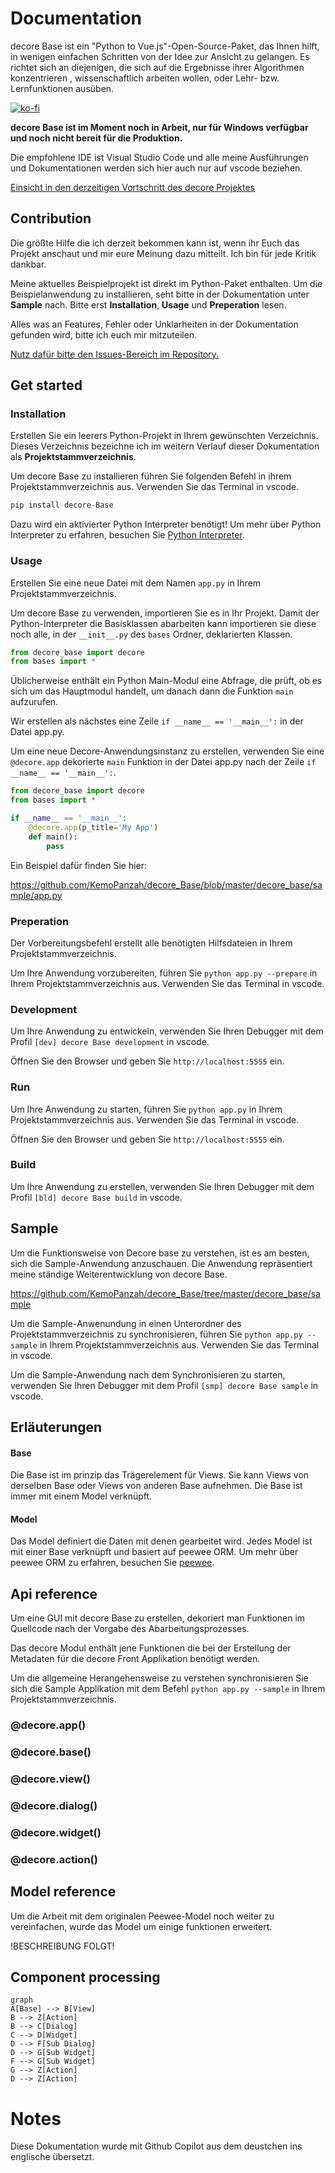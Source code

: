 # Documentation
decore Base ist ein "Python to Vue.js"-Open-Source-Paket, das Ihnen hilft, in wenigen einfachen Schritten von der Idee zur Ansicht zu gelangen. Es richtet sich an diejenigen, die sich auf die Ergebnisse ihrer Algorithmen konzentrieren , wissenschaftlich arbeiten wollen, oder Lehr- bzw. Lernfunktionen ausüben.

[![ko-fi](https://ko-fi.com/img/githubbutton_sm.svg)](https://ko-fi.com/P5P2JCC5B)

**decore Base ist im Moment noch in Arbeit, nur für Windows verfügbar und noch nicht bereit für die Produktion.**

Die empfohlene IDE ist Visual Studio Code und alle meine Ausführungen und Dokumentationen werden sich hier auch nur auf vscode beziehen.

[Einsicht in den derzeitigen Vortschritt des decore Projektes](https://github.com/users/KemoPanzah/projects/1/views/1)

## Contribution
Die größte Hilfe die ich derzeit bekommen kann ist, wenn ihr Euch das Projekt anschaut und mir eure Meinung dazu mitteilt. Ich bin für jede Kritik dankbar. 

Meine aktuelles Beispielprojekt ist direkt im Python-Paket enthalten. Um die Beispielanwendung zu installieren, seht bitte in der Dokumentation unter **Sample** nach. Bitte erst **Installation**, **Usage** und **Preperation** lesen.

Alles was an Features, Fehler oder Unklarheiten in der Dokumentation gefunden wird, bitte ich euch mir mitzuteilen.

[Nutz dafür bitte den Issues-Bereich im Repository.](https://github.com/KemoPanzah/decore_Base/issues)

## Get started
### Installation
Erstellen Sie ein leerers Python-Projekt in Ihrem gewünschten Verzeichnis. Dieses Verzeichnis bezeichne ich im weitern Verlauf dieser Dokumentation als **Projektstammverzeichnis**.

Um decore Base zu installieren führen Sie folgenden Befehl in ihrem Projektstammverzeichnis aus. Verwenden Sie das Terminal in vscode.

```python
pip install decore-Base
```

Dazu wird ein aktivierter Python Interpreter benötigt! Um mehr über Python Interpreter zu erfahren, besuchen Sie [Python Interpreter](https://code.visualstudio.com/docs/python/environments).

### Usage
Erstellen Sie eine neue Datei mit dem Namen `app.py` in Ihrem Projektstammverzeichnis.

Um decore Base zu verwenden, importieren Sie es in Ihr Projekt. Damit der Python-Interpreter die Basisklassen abarbeiten kann importieren sie diese noch alle, in der `__init__.py` des `bases` Ordner, deklarierten Klassen.

```python
from decore_base import decore
from bases import *
```

Üblicherweise enthält ein Python Main-Modul eine Abfrage, die prüft, ob es sich um das Hauptmodul handelt, um danach dann die Funktion `main` aufzurufen.

Wir erstellen als nächstes eine Zeile `if __name__ == '__main__':` in der Datei app.py.

Um eine neue Decore-Anwendungsinstanz zu erstellen, verwenden Sie eine `@decore.app` dekorierte `main` Funktion in der Datei app.py nach der Zeile `if __name__ == '__main__':`.

```python
from decore_base import decore
from bases import *

if __name__ == '__main__':
    @decore.app(p_title='My App')
    def main():
        pass
```

Ein Beispiel dafür finden Sie hier:

https://github.com/KemoPanzah/decore_Base/blob/master/decore_base/sample/app.py

### Preperation
Der Vorbereitungsbefehl erstellt alle benötigten Hilfsdateien in Ihrem Projektstammverzeichnis.

Um Ihre Anwendung vorzubereiten, führen Sie `python app.py --prepare` in Ihrem Projektstammverzeichnis aus. Verwenden Sie das Terminal in vscode.

### Development
Um Ihre Anwendung zu entwickeln, verwenden Sie Ihren Debugger mit dem Profil `[dev] decore Base development` in vscode.

Öffnen Sie den Browser und geben Sie `http://localhost:5555` ein.

### Run
Um Ihre Anwendung zu starten, führen Sie `python app.py` in Ihrem Projektstammverzeichnis aus. Verwenden Sie das Terminal in vscode.

Öffnen Sie den Browser und geben Sie `http://localhost:5555` ein.

### Build
Um Ihre Anwendung zu erstellen, verwenden Sie Ihren Debugger mit dem Profil `[bld] decore Base build` in vscode.

## Sample
Um die Funktionsweise von Decore base zu verstehen, ist es am besten, sich die Sample-Anwendung anzuschauen. Die Anwendung repräsentiert meine ständige Weiterentwicklung von decore Base.

https://github.com/KemoPanzah/decore_Base/tree/master/decore_base/sample

Um die Sample-Anwenundung in einen Unterordner des Projektstammverzeichnis zu synchronisieren, führen Sie `python app.py --sample` in Ihrem Projektstammverzeichnis aus. Verwenden Sie das Terminal in vscode.

Um die Sample-Anwendung nach dem Synchronisieren zu starten, verwenden Sie Ihren Debugger mit dem Profil `[smp] decore Base sample` in vscode.

## Erläuterungen

#### Base
Die Base ist im prinzip das Trägerelement für Views. Sie kann Views von derselben Base oder Views von anderen Base aufnehmen. Die Base ist immer mit einem Model verknüpft.

#### Model
Das Model definiert die Daten mit denen gearbeitet wird. Jedes Model ist mit einer Base verknüpft und basiert auf peewee ORM. Um mehr über peewee ORM zu erfahren, besuchen Sie [peewee](http://docs.peewee-orm.com/en/latest/).

## Api reference
Um eine GUI mit decore Base zu erstellen, dekoriert man Funktionen im Quellcode nach der Vorgabe des Abarbeitungsprozesses.

Das decore Modul enthält jene Funktionen die bei der Erstellung der Metadaten für die decore Front Applikation benötigt werden.

Um die allgemeine Herangehensweise zu verstehen synchronisieren Sie sich die Sample Applikation mit dem Befehl `python app.py --sample` in Ihrem Projektstammverzeichnis.

### @decore.app()
### @decore.base()
### @decore.view()
### @decore.dialog()
### @decore.widget()
### @decore.action()

## Model reference
Um die Arbeit mit dem originalen Peewee-Model noch weiter zu vereinfachen, wurde das Model um einige funktionen erweitert.

!BESCHREIBUNG FOLGT!

## Component processing
```mermaid
graph
A[Base] --> B[View]
B --> Z[Action]
B --> C[Dialog]
C --> D[Widget]
D --> F[Sub Dialog]
D --> G[Sub Widget]
F --> G[Sub Widget]
G --> Z[Action]
D --> Z[Action]
```

# Notes
Diese Dokumentation wurde mit Github Copilot aus dem deustchen ins englische übersetzt.